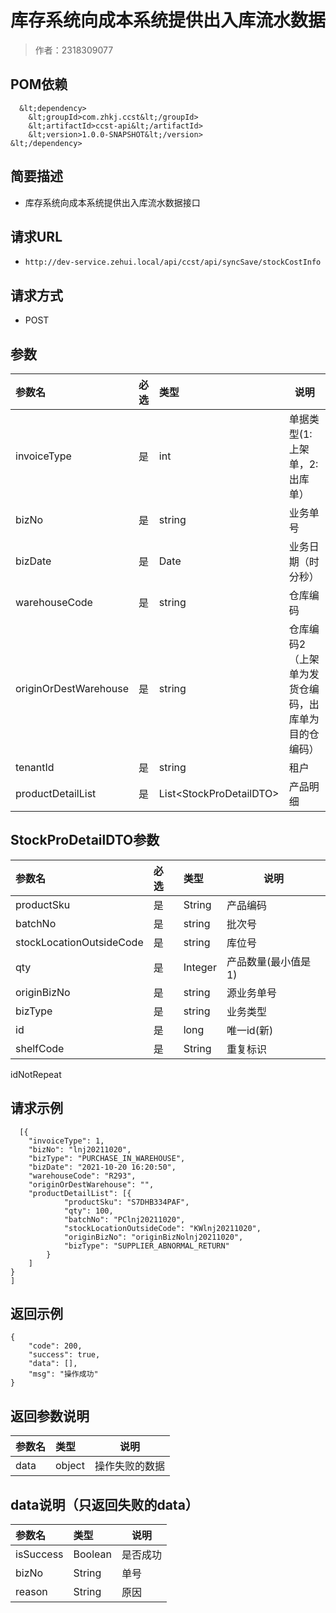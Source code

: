 # 库存系统向成本系统提供出入库流水数据

> 作者：2318309077

## POM依赖

``` 
  &lt;dependency>
    &lt;groupId>com.zhkj.ccst&lt;/groupId>
    &lt;artifactId>ccst-api&lt;/artifactId>
    &lt;version>1.0.0-SNAPSHOT&lt;/version>
&lt;/dependency>
```
    
## 简要描述

- 库存系统向成本系统提供出入库流水数据接口

## 请求URL
- ` http://dev-service.zehui.local/api/ccst/api/syncSave/stockCostInfo `
  
## 请求方式
- POST 

## 参数

|参数名|必选|类型|说明|
|:----    |:---|:----- |-----   |
|invoiceType |是  |int |单据类型(1:上架单，2:出库单）   |
|bizNo |是  |string | 业务单号    |
|bizDate     |是  |Date | 业务日期（时分秒）    |
|warehouseCode |是  |string | 仓库编码    |
|originOrDestWarehouse |是  |string | 仓库编码2（上架单为发货仓编码，出库单为目的仓编码）    |
|tenantId |是  |string | 租户   |
|productDetailList |是  |List&lt;StockProDetailDTO> | 产品明细    |

## StockProDetailDTO参数

|参数名|必选|类型|说明|
|:----    |:---|:----- |-----   |
|productSku |是  |String |产品编码   |
|batchNo |是  |string | 批次号    |
|stockLocationOutsideCode     |是  |string | 库位号    |
|qty |是  |Integer | 产品数量(最小值是1)    |
|originBizNo |是  |string | 源业务单号    |
|bizType |是  |string | 业务类型    |
|id |是 |long | 唯一id(新)    |
|shelfCode |是 |String | 重复标识    |
idNotRepeat
## 请求示例 

``` 
  [{
    "invoiceType": 1,
    "bizNo": "lnj20211020",
    "bizType": "PURCHASE_IN_WAREHOUSE",
    "bizDate": "2021-10-20 16:20:50",
    "warehouseCode": "R293",
    "originOrDestWarehouse": "",
    "productDetailList": [{
            "productSku": "S7DHB334PAF",
            "qty": 100,
            "batchNo": "PClnj20211020",
            "stockLocationOutsideCode": "KWlnj20211020",
            "originBizNo": "originBizNolnj20211020",
            "bizType": "SUPPLIER_ABNORMAL_RETURN"
        }
    ]
}
]
```

## 返回示例 

``` 
{
    "code": 200,
    "success": true,
    "data": [],
    "msg": "操作成功"
}
```

## 返回参数说明 

|参数名|类型|说明|
|:-----  |:-----|-----                           |
|data |object   |操作失败的数据  |

## data说明（只返回失败的data）

|参数名|类型|说明|
|:-----  |:-----|-----                           |
|isSuccess |Boolean   |是否成功  |
|bizNo |String   |单号  |
|reason |String   |原因  |
